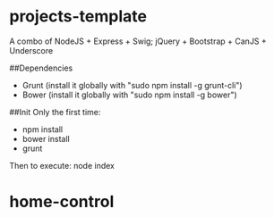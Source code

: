 # projects-template
A combo of NodeJS + Express + Swig; jQuery + Bootstrap + CanJS + Underscore

##Dependencies
* Grunt (install it globally with "sudo npm install -g grunt-cli")
* Bower (install it globally with "sudo npm install -g bower")

##Init
Only the first time:
* npm install
* bower install
* grunt

Then to execute:
node index

# home-control

